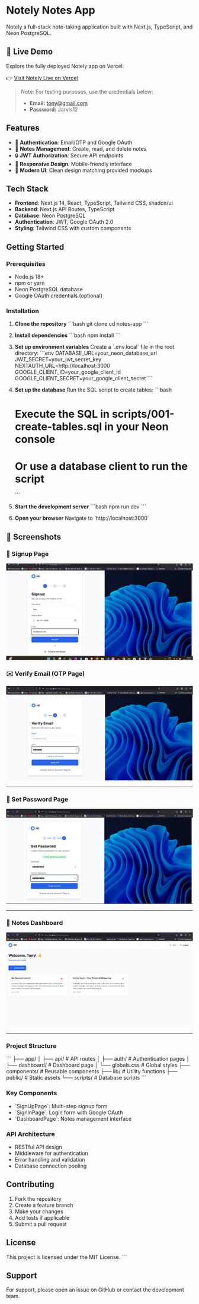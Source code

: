 # Notely Notes App

Notely a full-stack note-taking application built with Next.js, TypeScript, and Neon PostgreSQL.



## 🔗 Live Demo

Explore the fully deployed Notely app on Vercel:

👉 [Visit Notely Live on Vercel](https://notely-inky.vercel.app/auth/signin)

> Note: For testing purposes, use the credentials below:
>
> - **Email:** tony@gmail.com  
> - **Password:** Jarvis12 


## Features

- 🔐 **Authentication**: Email/OTP and Google OAuth
- 📝 **Notes Management**: Create, read, and delete notes
- 🔒 **JWT Authorization**: Secure API endpoints
- 📱 **Responsive Design**: Mobile-friendly interface
- 🎨 **Modern UI**: Clean design matching provided mockups

## Tech Stack

- **Frontend**: Next.js 14, React, TypeScript, Tailwind CSS, shadcn/ui
- **Backend**: Next.js API Routes, TypeScript
- **Database**: Neon PostgreSQL
- **Authentication**: JWT, Google OAuth 2.0
- **Styling**: Tailwind CSS with custom components

## Getting Started

### Prerequisites

- Node.js 18+ 
- npm or yarn
- Neon PostgreSQL database
- Google OAuth credentials (optional)

### Installation

1. **Clone the repository**
   \`\`\`bash
   git clone <repository-url>
   cd notes-app
   \`\`\`

2. **Install dependencies**
   \`\`\`bash
   npm install
   \`\`\`

3. **Set up environment variables**
   Create a \`.env.local\` file in the root directory:
   \`\`\`env
   DATABASE_URL=your_neon_database_url
   JWT_SECRET=your_jwt_secret_key
   NEXTAUTH_URL=http://localhost:3000
   GOOGLE_CLIENT_ID=your_google_client_id
   GOOGLE_CLIENT_SECRET=your_google_client_secret
   \`\`\`

4. **Set up the database**
   Run the SQL script to create tables:
   \`\`\`bash
   # Execute the SQL in scripts/001-create-tables.sql in your Neon console
   # Or use a database client to run the script
   \`\`\`

5. **Start the development server**
   \`\`\`bash
   npm run dev
   \`\`\`

6. **Open your browser**
   Navigate to \`http://localhost:3000\`


## 📸 Screenshots

### 📝 Signup Page  
![Signup](./screenshots/signup.png)



### ✉️ Verify Email (OTP Page)  
![Verify Email](./screenshots/verify-email.png)

---

### 🔐 Set Password Page  
![Set Password](./screenshots/set-password.png)

---

### 🧾 Notes Dashboard  
![Dashboard](./screenshots/dashboard.png)


---   


### Project Structure
\`\`\`
├── app/
│   ├── api/           # API routes
│   ├── auth/          # Authentication pages
│   ├── dashboard/     # Dashboard page
│   └── globals.css    # Global styles
├── components/        # Reusable components
├── lib/              # Utility functions
├── public/           # Static assets
└── scripts/          # Database scripts
\`\`\`

### Key Components
- \`SignUpPage\`: Multi-step signup form
- \`SignInPage\`: Login form with Google OAuth
- \`DashboardPage\`: Notes management interface

### API Architecture
- RESTful API design
- Middleware for authentication
- Error handling and validation
- Database connection pooling

## Contributing

1. Fork the repository
2. Create a feature branch
3. Make your changes
4. Add tests if applicable
5. Submit a pull request

## License

This project is licensed under the MIT License.
\`\`\`

## Support

For support, please open an issue on GitHub or contact the development team.

